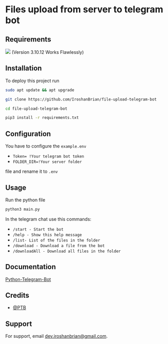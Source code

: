 # Files upload from server to telegram bot


## Requirements

[![](https://camo.githubusercontent.com/cc498548db376c421cdb164e2480f2a88f0625329356cbb6510f15cab7a73337/68747470733a2f2f696d672e736869656c64732e696f2f62616467652f707974686f6e2d3336373041303f7374796c653d666c6174266c6f676f3d707974686f6e266c6f676f436f6c6f723d666664643534)](https://www.python.org/downloads/) (Version 3.10.12 Works Flawlessly)
## Installation

To deploy this project run

```bash
sudo apt update && apt upgrade
```
```bash
git clone https://github.com/IroshanBrian/file-upload-telegram-bot
```
```bash
cd file-upload-telegram-bot
```
```bash
pip3 install -r requirements.txt
```
## Configuration

You have to configure the `example.env` 

- `Token= !Your telegram bot token`
- `FOLDER_DIR=!Your server folder`

file and rename it to `.env`

## Usage
 Run the python file
```bash
python3 main.py
```
In the telegram chat use this commands:

- `/start - Start the bot`
- `/help - Show this help message`
- `/list- List of the files in the folder`
- `/download - Download a file from the bot`
- `/downloadAll - Download all files in the folder`


## Documentation

[Python-Telegram-Bot](https://docs.python-telegram-bot.org/en/v20.6/#)

## Credits

- [@PTB](https://github.com/python-telegram-bot/python-telegram-bot)

## Support

For support, email dev.iroshanbrian@gmail.com.